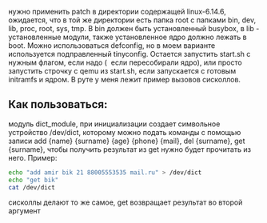 нужно применить patch в директории содержащей linux-6.14.6, ожидается, что в той же директории есть папка root с папками bin, dev, lib, proc, root, sys, tmp. В bin должен быть установленный busybox, в lib - установленные модули, также установленное ядро должно лежать в boot. Можно использоваться defconfig, но в моем варианте используется подправленный tinyconfig. Остается запустить start.sh с нужным флагом, если надо (  если пересобирали ядро), или просто запустить строчку с qemu из start.sh, если запускается с готовым initramfs и ядром. В руте у меня лежит пример вызовов сисколлов.

## Как пользоваться:
модуль dict_module, при инициализации создает символьное устройство /dev/dict, которому можно подать команды с помощью записи
add {name} {surname} {age} {phone} {mail}, del {surname}, get {surname}, чтобы получить результат из get нужно будет прочитать из него.
Пример:
```bash
echo "add amir bik 21 88005553535 mail.ru" > /dev/dict
echo "get bik"
cat /dev/dict
```
сисколлы делают то же самое, get возвращает результат во второй аргумент

